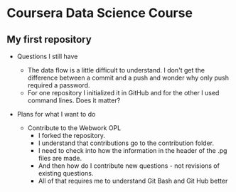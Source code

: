 # Coursera Data Science Course

## My first repository

* Questions I still have

  * The data flow is a little difficult to understand.  I don't get the difference between a commit and a push and wonder why only push required a password.
  * For one repository I initialized it in GitHub and for the other I used command lines.  Does it matter?

* Plans for what I want to do

  * Contribute to the Webwork OPL
    - I forked the repository.
    - I understand that contributions go to the contribution folder.
    - I need to check into how the information in the header of the .pg files are made.
    - And then how do I contribute new questions - not revisions of existing questions.
    - All of that requires me to understand Git Bash and Git Hub better
